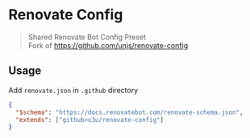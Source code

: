 # Renovate Config

> Shared Renovate Bot Config Preset  
> Fork of https://github.com/unjs/renovate-config

## Usage

Add `renovate.json` in `.github` directory

```json
{
  "$schema": "https://docs.renovatebot.com/renovate-schema.json",
  "extends": ["github>u3u/renovate-config"]
}
```
